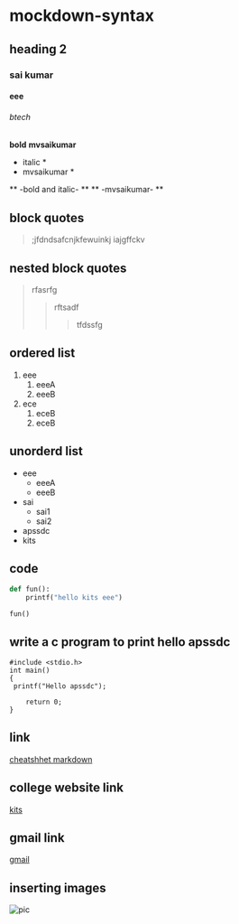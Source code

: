 # mockdown-syntax
## heading 2
### sai kumar
#### eee
###### btech
**bold**
**mvsaikumar**

* italic *
* mvsaikumar *

** -bold and italic- **
** -mvsaikumar- **

## block quotes 
>;jfdndsafcnjkfewuinkj
iajgffckv

## nested block quotes
>rfasrfg
>>rftsadf
>>>tfdssfg
## ordered list ##
1. eee
    1. eeeA
    2. eeeB
2. ece
    1. eceB
    2. eceB
## unorderd list ##
- eee
    * eeeA
    * eeeB
- sai 
    + sai1 
    + sai2
- apssdc
- kits
## code
```python
def fun():
    printf("hello kits eee")
```
```
fun()
```
## write a c program to print hello apssdc
```
#include <stdio.h>
int main()
{
 printf("Hello apssdc"); 
  
    return 0; 
} 
```
## link
[cheatshhet markdown](https://www.markdownguide.org/cheat-sheet/)
## college website link
[kits](https://collegedunia.com/college/14034-krishna-chaitanya-institute-of-technology-and-sciences-kits-prakasam)
## gmail link    
[gmail](https://accounts.google.com/signin/v2/identifier?service=mail&passive=true&rm=false&continue=https%3A%2F%2Fmail.google.com%2Fmail%2F&ss=1&scc=1&ltmpl=default&ltmplcache=2&emr=1&osid=1&flowName=GlifWebSignIn&flowEntry=ServiceLogin)
## inserting images
![pic](https://github.com/mvsaikumar18206/mockdown-syntax/blob/master/boy%20image.jpg)
